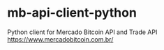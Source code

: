 # mb-api-client-python
Python client for Mercado Bitcoin API and Trade API
https://www.mercadobitcoin.com.br/
